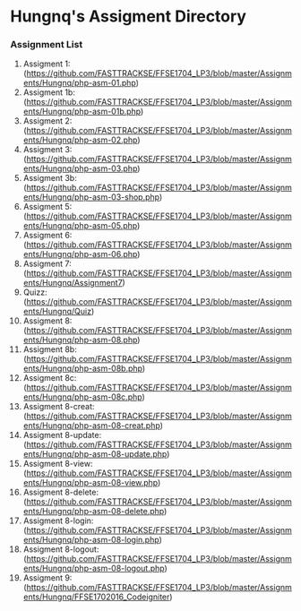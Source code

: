 # Hungnq's Assigment Directory

### Assignment List

1. Assigment 1: (https://github.com/FASTTRACKSE/FFSE1704_LP3/blob/master/Assignments/Hungnq/php-asm-01.php)
2. Assigment 1b: (https://github.com/FASTTRACKSE/FFSE1704_LP3/blob/master/Assignments/Hungnq/php-asm-01b.php)
3. Assigment 2: (https://github.com/FASTTRACKSE/FFSE1704_LP3/blob/master/Assignments/Hungnq/php-asm-02.php)
4. Assigment 3: (https://github.com/FASTTRACKSE/FFSE1704_LP3/blob/master/Assignments/Hungnq/php-asm-03.php)
5. Assigment 3b: (https://github.com/FASTTRACKSE/FFSE1704_LP3/blob/master/Assignments/Hungnq/php-asm-03-shop.php)
6. Assigment 5: (https://github.com/FASTTRACKSE/FFSE1704_LP3/blob/master/Assignments/Hungnq/php-asm-05.php)
7. Assigment 6: (https://github.com/FASTTRACKSE/FFSE1704_LP3/blob/master/Assignments/Hungnq/php-asm-06.php)
8. Assigment 7: (https://github.com/FASTTRACKSE/FFSE1704_LP3/blob/master/Assignments/Hungnq/Assignment7)
9. Quizz: (https://github.com/FASTTRACKSE/FFSE1704_LP3/blob/master/Assignments/Hungnq/Quiz)
10. Assigment 8: (https://github.com/FASTTRACKSE/FFSE1704_LP3/blob/master/Assignments/Hungnq/php-asm-08.php)
11. Assigment 8b: (https://github.com/FASTTRACKSE/FFSE1704_LP3/blob/master/Assignments/Hungnq/php-asm-08b.php)
12. Assigment 8c: (https://github.com/FASTTRACKSE/FFSE1704_LP3/blob/master/Assignments/Hungnq/php-asm-08c.php)
13. Assigment 8-creat: (https://github.com/FASTTRACKSE/FFSE1704_LP3/blob/master/Assignments/Hungnq/php-asm-08-creat.php)
14. Assigment 8-update: (https://github.com/FASTTRACKSE/FFSE1704_LP3/blob/master/Assignments/Hungnq/php-asm-08-update.php)
15. Assigment 8-view: (https://github.com/FASTTRACKSE/FFSE1704_LP3/blob/master/Assignments/Hungnq/php-asm-08-view.php)
16. Assigment 8-delete: (https://github.com/FASTTRACKSE/FFSE1704_LP3/blob/master/Assignments/Hungnq/php-asm-08-delete.php)
17. Assigment 8-login: (https://github.com/FASTTRACKSE/FFSE1704_LP3/blob/master/Assignments/Hungnq/php-asm-08-login.php)
18. Assigment 8-logout: (https://github.com/FASTTRACKSE/FFSE1704_LP3/blob/master/Assignments/Hungnq/php-asm-08-logout.php)
19. Assigment 9: (https://github.com/FASTTRACKSE/FFSE1704_LP3/blob/master/Assignments/Hungnq/FFSE1702016_Codeigniter)